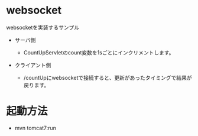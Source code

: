 # websocket

websocketを実装するサンプル

* サーバ側
    - CountUpServletのcount変数を1sごとにインクリメントします。

* クライアント側
    - /countUpにwebsocketで接続すると、更新があったタイミングで結果が戻ります。

# 起動方法

* mvn tomcat7:run
